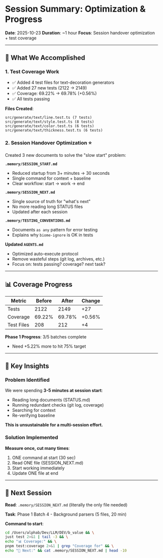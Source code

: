 # Session Summary: Optimization & Progress

**Date**: 2025-10-23
**Duration**: ~1 hour
**Focus**: Session handover optimization + test coverage

---

## 🎯 What We Accomplished

### 1. Test Coverage Work
- ✅ Added 4 test files for text-decoration generators
- ✅ Added 27 new tests (2122 → 2149)
- ✅ Coverage: 69.22% → 69.78% (+0.56%)
- ✅ All tests passing

**Files Created**:
```
src/generate/text/line.test.ts (7 tests)
src/generate/text/style.test.ts (8 tests)
src/generate/text/color.test.ts (6 tests)
src/generate/text/thickness.test.ts (6 tests)
```

### 2. Session Handover Optimization ⭐
Created 3 new documents to solve the "slow start" problem:

**`.memory/SESSION_START.md`**
- Reduced startup from 3+ minutes → 30 seconds
- Single command for context + baseline
- Clear workflow: start → work → end

**`.memory/SESSION_NEXT.md`**
- Single source of truth for "what's next"
- No more reading long STATUS files
- Updated after each session

**`.memory/TESTING_CONVENTIONS.md`**
- Documents `as any` pattern for error testing
- Explains why `biome-ignore` is OK in tests

**Updated `AGENTS.md`**
- Optimized auto-execute protocol
- Remove wasteful steps (git log, archives, etc.)
- Focus on: tests passing? coverage? next task?

---

## 📊 Coverage Progress

| Metric | Before | After | Change |
|--------|--------|-------|--------|
| Tests | 2122 | 2149 | +27 |
| Coverage | 69.22% | 69.78% | +0.56% |
| Test Files | 208 | 212 | +4 |

**Phase 1 Progress**: 3/5 batches complete
- Need +5.22% more to hit 75% target

---

## 🔑 Key Insights

### Problem Identified
We were spending **3-5 minutes at session start**:
- Reading long documents (STATUS.md)
- Running redundant checks (git log, coverage)
- Searching for context
- Re-verifying baseline

**This is unsustainable for a multi-session effort.**

### Solution Implemented
**Measure once, cut many times**:
1. ONE command at start (30 sec)
2. Read ONE file (SESSION_NEXT.md)
3. Start working immediately
4. Update ONE file at end

---

## 🎯 Next Session

**Read**: `.memory/SESSION_NEXT.md` (literally the only file needed)

**Task**: Phase 1 Batch 4 - Background parsers (5 files, 20 min)

**Command to start**:
```bash
cd /Users/alphab/Dev/LLM/DEV/b_value && \
just test 2>&1 | tail -3 && \
echo "📊 Coverage:" && \
pnpm test:coverage 2>&1 | grep "Coverage for" && \
echo "🎯 Next:" && cat .memory/SESSION_NEXT.md | head -10
```
